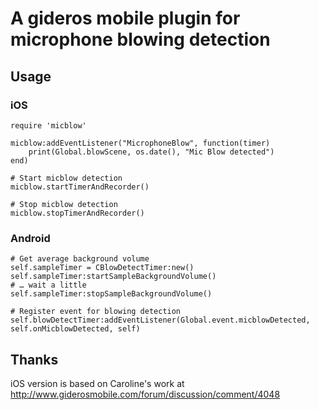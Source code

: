 # A gideros mobile plugin for microphone blowing detection


## Usage

### iOS

    require 'micblow'

    micblow:addEventListener("MicrophoneBlow", function(timer) 
        print(Global.blowScene, os.date(), "Mic Blow detected")
    end)

    # Start micblow detection
    micblow.startTimerAndRecorder()

    # Stop micblow detection
    micblow.stopTimerAndRecorder()
    
### Android

	# Get average background volume
    self.sampleTimer = CBlowDetectTimer:new()
    self.sampleTimer:startSampleBackgroundVolume()
    # … wait a little
    self.sampleTimer:stopSampleBackgroundVolume()
    
    # Register event for blowing detection
    self.blowDetectTimer:addEventListener(Global.event.micblowDetected, self.onMicblowDetected, self)




## Thanks

iOS version is based on Caroline's work at http://www.giderosmobile.com/forum/discussion/comment/4048
